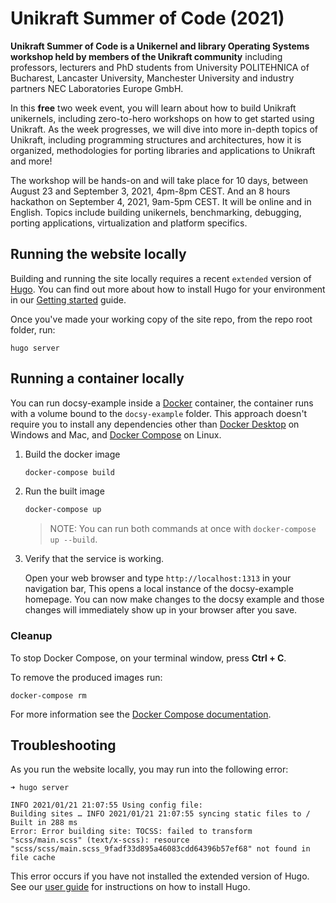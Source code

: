 # Unikraft Summer of Code (2021)

**Unikraft Summer of Code is a Unikernel and library Operating Systems workshop
held by members of the Unikraft community** including professors, lecturers and
PhD students from University POLITEHNICA of Bucharest, Lancaster University,
Manchester University and industry partners NEC Laboratories Europe GmbH.

In this **free** two week event, you will learn about how to build Unikraft
unikernels, including zero-to-hero workshops on how to get started using
Unikraft. As the week progresses, we will dive into more in-depth topics of
Unikraft, including programming structures and architectures, how it is
organized, methodologies for porting libraries and applications to Unikraft and
more!

The workshop will be hands-on and will take place for 10 days, between August 23
and September 3, 2021, 4pm-8pm CEST.  And an 8 hours hackathon on September 4,
2021, 9am-5pm CEST.  It will be online and in English. Topics include building
unikernels, benchmarking, debugging, porting applications, virtualization and
platform specifics.

## Running the website locally

Building and running the site locally requires a recent `extended` version of
[Hugo](https://gohugo.io). You can find out more about how to install Hugo for
your environment in our [Getting
started](https://www.docsy.dev/docs/getting-started/#prerequisites-and-installation)
guide.

Once you've made your working copy of the site repo, from the repo root folder, run:

```
hugo server
```

## Running a container locally

You can run docsy-example inside a [Docker](https://docs.docker.com/) container,
the container runs with a volume bound to the `docsy-example` folder. This
approach doesn't require you to install any dependencies other than [Docker
Desktop](https://www.docker.com/products/docker-desktop) on Windows and Mac, and
[Docker Compose](https://docs.docker.com/compose/install/) on Linux.

1. Build the docker image 

   ```bash
   docker-compose build
   ```

1. Run the built image

   ```bash
   docker-compose up
   ```

   > NOTE: You can run both commands at once with `docker-compose up --build`.

1. Verify that the service is working. 

   Open your web browser and type `http://localhost:1313` in your navigation bar,
   This opens a local instance of the docsy-example homepage. You can now make
   changes to the docsy example and those changes will immediately show up in your
   browser after you save.

### Cleanup

To stop Docker Compose, on your terminal window, press **Ctrl + C**. 

To remove the produced images run:

```console
docker-compose rm
```
For more information see the [Docker Compose
documentation](https://docs.docker.com/compose/gettingstarted/).

## Troubleshooting

As you run the website locally, you may run into the following error:

```
➜ hugo server

INFO 2021/01/21 21:07:55 Using config file: 
Building sites … INFO 2021/01/21 21:07:55 syncing static files to /
Built in 288 ms
Error: Error building site: TOCSS: failed to transform "scss/main.scss" (text/x-scss): resource "scss/scss/main.scss_9fadf33d895a46083cdd64396b57ef68" not found in file cache
```

This error occurs if you have not installed the extended version of Hugo.
See our [user guide](https://www.docsy.dev/docs/getting-started/) for instructions on how to install Hugo.


